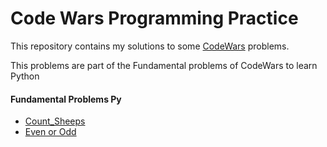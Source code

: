 # Code Wars Programming Practice
This repository contains my solutions to some [CodeWars](https://www.codewars.com/) problems. 

This problems are part of the Fundamental problems of CodeWars to learn Python

#### Fundamental Problems Py

- [Count_Sheeps](Count_Sheeps)
- [Even or Odd](Even_or_Odd)